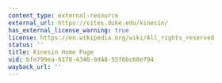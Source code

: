 ```yaml
---
content_type: external-resource
external_url: https://sites.duke.edu/kinesin/
has_external_license_warning: true
license: https://en.wikipedia.org/wiki/All_rights_reserved
status: ''
title: Kinesin Home Page
uid: bfe799ea-6178-4340-9d48-55f6bc68e794
wayback_url: ''
---
```

